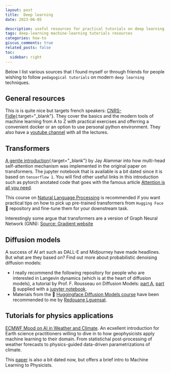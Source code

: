 ```yaml
---
layout: post
title:  Deep learning
date: 2023-06-05 

description: useful resources for practical tutorials on deep learning
tags: deep-learning machine-learning tutorials resources
categories: how-to
giscus_comments: true
related_posts: false
toc:
  sidebar: right
---
```


Below I list various sources that I found myself or through friends for people wishing to follow `pedagogical tutorials` on modern `deep learning` techniques.  

## General resources

This is is quite nice but targets french speakers: [CNRS-Fidle](https://gricad-gitlab.univ-grenoble-alpes.fr/talks/fidle){:target="\_blank"}. They cover the basics and the modern tools of machine learning from A to Z with practical exercises and offerring a convenient docker or an option to use personal python environment. They also have a [youtube channel](https://www.youtube.com/@CNRS-FIDLE) with all the lectures.

## Transformers

[A gentle introduction](http://jalammar.github.io/illustrated-transformer/){:target="\_blank"} by Jay Alammar into how multi-head self-attention mechanism was implemented in the original paper on transformers. The jupyter notebook that is available is a bit dated since it is based on `tensorflow 1`. You will find other useful links in this introduction such as pytorch anotated code that goes with the famous article [Attention is all you need](https://arxiv.org/abs/1706.03762).

This course on [Natural Language Processing](https://huggingface.co/learn/nlp-course/chapter1/1) is recommended if you want practical tips on how to pick up pre-trained transformers from `Hugging Face` 🤗 repository and fine-tune them for your downstream task.

Interestingly some argue that transformers are a version of Graph Neural Network (GNN): [Source: Gradient website](https://thegradient.pub/transformers-are-graph-neural-networks/) 

## Diffusion models

A success of AI art such as DALL-E and Midjourney have made headlines. But what are they based on? Find out more about probabilistic denoising diffusion models:
- I really recommend the following repository for people who are interested in Langevin dynamics (which is at the heart of diffusion models), a tutorial by Prof. F. Rousseau on Diffusion Models: [part A](https://youtu.be/L6Ig_-ARtuo), [part B](https://youtu.be/2KXsNkkZmYk) supplied with a [jupyter notebook](https://github.com/CIA-Oceanix/ai4oac2023/tree/main/tutorial_DiffModel).
- Materials from the 🤗 [Huggingface Diffusion Models course](https://github.com/huggingface/diffusion-models-class/tree/main) have been recommended to me by [Redouane Lguensat](https://redouanelg.github.io/).


## Tutorials for physics applications

[ECMWF Mood on AI in Weather and Climate](https://github.com/ecmwf-projects/mooc-machine-learning-weather-climate). An ecxellent introduction for Earth science practitioners willing to dive in to how geophysicists apply machine learning to their domain. From statistichal post-processing of weather forecasts to physics-guided data-driven parametrizations of climate.

This [paper](https://www.sciencedirect.com/science/article/pii/S0370157319300766) is also a bit dated now, but offers a brief intro to Machine Learning to Physicists.

